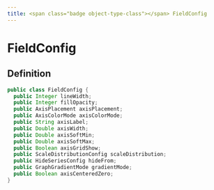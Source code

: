 ```yaml
---
title: <span class="badge object-type-class"></span> FieldConfig
---
```

# <span class="badge object-type-class"></span> FieldConfig

## Definition

```java
public class FieldConfig {
  public Integer lineWidth;
  public Integer fillOpacity;
  public AxisPlacement axisPlacement;
  public AxisColorMode axisColorMode;
  public String axisLabel;
  public Double axisWidth;
  public Double axisSoftMin;
  public Double axisSoftMax;
  public Boolean axisGridShow;
  public ScaleDistributionConfig scaleDistribution;
  public HideSeriesConfig hideFrom;
  public GraphGradientMode gradientMode;
  public Boolean axisCenteredZero;
}
```
